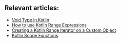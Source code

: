 ## Relevant articles:

- [Void Type in Kotlin](https://www.baeldung.com/kotlin-void-type)
- [How to use Kotlin Range Expressions](https://www.baeldung.com/kotlin-ranges)
- [Creating a Kotlin Range Iterator on a Custom Object](https://www.baeldung.com/kotlin-custom-range-iterator)
- [Kotlin Scope Functions](https://www.baeldung.com/kotlin-scope-functions)
